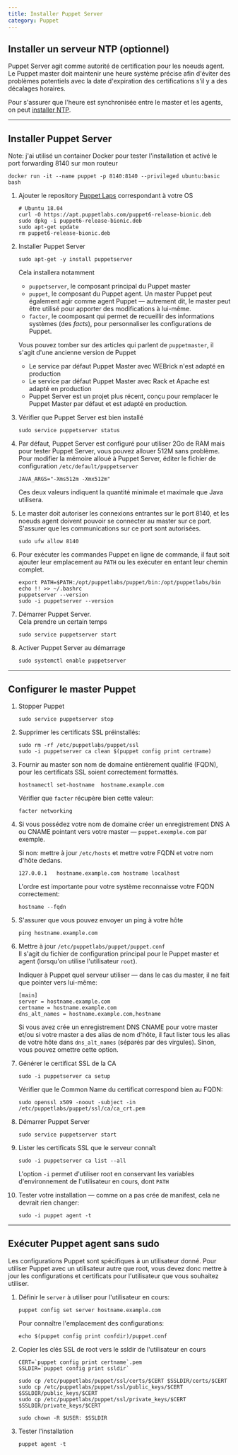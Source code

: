 ```yaml
---
title: Installer Puppet Server
category: Puppet
---
```


## Installer un serveur NTP (optionnel)

Puppet Server agit comme autorité de certification pour les noeuds agent. Le Puppet master doit maintenir une heure système précise afin d'éviter des problèmes potentiels avec la date d'expiration des certifications s'il y a des décalages horaires.

Pour s'assurer que l'heure est synchronisée entre le master et les agents, on peut [installer NTP](!linux/service-ntp.md).

---

## Installer Puppet Server

Note: j'ai utilisé un container Docker pour tester l'installation et activé le port forwarding 8140 sur mon routeur

```
docker run -it --name puppet -p 8140:8140 --privileged ubuntu:basic bash
```

1. Ajouter le repository [Puppet Laps](http://apt.puppetlabs.com/) correspondant à votre OS

    ```
    # Ubuntu 18.04
    curl -O https://apt.puppetlabs.com/puppet6-release-bionic.deb
    sudo dpkg -i puppet6-release-bionic.deb
    sudo apt-get update
    rm puppet6-release-bionic.deb
    ```

2. Installer Puppet Server

    ```
    sudo apt-get -y install puppetserver
    ```

    Cela installera notamment
    * `puppetserver`, le composant principal du Puppet master
    * `puppet`, le composant du Puppet agent. Un master Puppet peut également agir comme agent Puppet — autrement dit, le master peut être utilisé pour apporter des modifications à lui-même.
    * `facter`, le coomposant qui permet de recueillir des informations systèmes (des *facts*), pour personnaliser les configurations de Puppet.

    Vous pouvez tomber sur des articles qui parlent de `puppetmaster`, il s'agit d'une ancienne version de Puppet
    * Le service par défaut Puppet Master avec WEBrick n'est adapté en production
    * Le service par défaut Puppet Master avec Rack et Apache est adapté en production
    * Puppet Server est un projet plus récent, conçu pour remplacer le Puppet Master par défaut et est adapté en production.

3. Vérifier que Puppet Server est bien installé

    ```
    sudo service puppetserver status
    ```

4. Par défaut, Puppet Server est configuré pour utiliser 2Go de RAM mais pour tester Puppet Server, vous pouvez allouer 512M sans problème. Pour modifier la mémoire alloué à Puppet Server, éditer le fichier de configuration `/etc/default/puppetserver`

    ```
    JAVA_ARGS="-Xms512m -Xmx512m"
    ```

    Ces deux valeurs indiquent la quantité minimale et maximale que Java utilisera.

5. Le master doit autoriser les connexions entrantes sur le port 8140, et les noeuds agent doivent pouvoir se connecter au master sur ce port.  
   S'assurer que les communications sur ce port sont autorisées.

    ```
    sudo ufw allow 8140
    ```

6. Pour exécuter les commandes Puppet en ligne de commande, il faut soit ajouter leur emplacement au `PATH` ou les exécuter en entant leur chemin complet.

    ```
    export PATH=$PATH:/opt/puppetlabs/puppet/bin:/opt/puppetlabs/bin
    echo !! >> ~/.bashrc
    puppetserver --version
    sudo -i puppetserver --version
    ```

7. Démarrer Puppet Server.  
   Cela prendre un certain temps

    ```
    sudo service puppetserver start
    ```

8. Activer Puppet Server au démarrage

    ```
    sudo systemctl enable puppetserver
    ```

---

## Configurer le master Puppet

1. Stopper Puppet

    ```
    sudo service puppetserver stop
    ```

2. Supprimer les certificats SSL préinstallés:

    ```
    sudo rm -rf /etc/puppetlabs/puppet/ssl
    sudo -i puppetserver ca clean $(puppet config print certname)
    ```

3. Fournir au master son nom de domaine entièrement qualifié (FQDN), pour les certificats SSL soient correctement formattés.

    ```
    hostnamectl set-hostname  hostname.example.com
    ```

    Vérifier que `facter` récupère bien cette valeur:

    ```
    facter networking
    ```

4. Si vous possédez votre nom de domaine créer un enregistrement DNS A ou CNAME pointant vers votre master — `puppet.exemple.com` par exemple.

    Si non: mettre à jour `/etc/hosts` et mettre votre FQDN et votre nom d'hôte dedans.

    ```
    127.0.0.1   hostname.example.com hostname localhost
    ```

    L'ordre est importante pour votre système reconnaisse votre FQDN correctement:

    ```
    hostname --fqdn
    ```

5. S'assurer que vous pouvez envoyer un ping à votre hôte


    ```
    ping hostname.example.com
    ```

6. Mettre à jour `/etc/puppetlabs/puppet/puppet.conf`  
   Il s'agit du fichier de configuration principal pour le Puppet master et agent (lorsqu'on utilise l'utilisateur `root`).

   Indiquer à Puppet quel serveur utiliser — dans le cas du master, il ne fait que pointer vers lui-même:

    ```
    [main]
    server = hostname.example.com
    certname = hostname.example.com
    dns_alt_names = hostname.example.com,hostname
    ```

    Si vous avez crée un enregistrement DNS CNAME pour votre master et/ou si votre master a des alias de nom d'hôte, il faut lister tous les alias de votre hôte dans `dns_alt_names` (séparés par des virgules). Sinon, vous pouvez omettre cette option.

7. Générer le certificat SSL de la CA

    ```
    sudo -i puppetserver ca setup
    ```

    Vérifier que le Common Name du certificat correspond bien au FQDN:

    ```
    sudo openssl x509 -noout -subject -in /etc/puppetlabs/puppet/ssl/ca/ca_crt.pem
    ```

8. Démarrer Puppet Server

    ```
    sudo service puppetserver start
    ```

9. Lister les certificats SSL que le serveur connaît

    ```
    sudo -i puppetserver ca list --all
    ```

    L'option `-i` permet d'utiliser root en conservant les variables d'environnement de l'utilisateur en cours, dont `PATH`

10. Tester votre installation — comme on a pas crée de manifest, cela ne devrait rien changer:

    ```
    sudo -i puppet agent -t
    ```

---

## Exécuter Puppet agent sans sudo

Les configurations Puppet sont spécifiques à un utilisateur donné. Pour utiliser Puppet avec un utilisateur autre que root, vous devez donc mettre à jour les configurations et certificats pour l'utilisateur que vous souhaitez utiliser.

1. Définir le `server` à utiliser pour l'utilisateur en cours:

    ```
    puppet config set server hostname.example.com
    ```

    Pour connaître l'emplacement des configurations:

    ```
    echo $(puppet config print confdir)/puppet.conf
    ```

2. Copier les clés SSL de root vers le ssldir de l'utilisateur en cours

    ```
    CERT=`puppet config print certname`.pem
    SSLDIR=`puppet config print ssldir`

    sudo cp /etc/puppetlabs/puppet/ssl/certs/$CERT $SSLDIR/certs/$CERT
    sudo cp /etc/puppetlabs/puppet/ssl/public_keys/$CERT $SSLDIR/public_keys/$CERT
    sudo cp /etc/puppetlabs/puppet/ssl/private_keys/$CERT $SSLDIR/private_keys/$CERT

    sudo chown -R $USER: $SSLDIR
    ```

3. Tester l'installation

    ```
    puppet agent -t
    ```